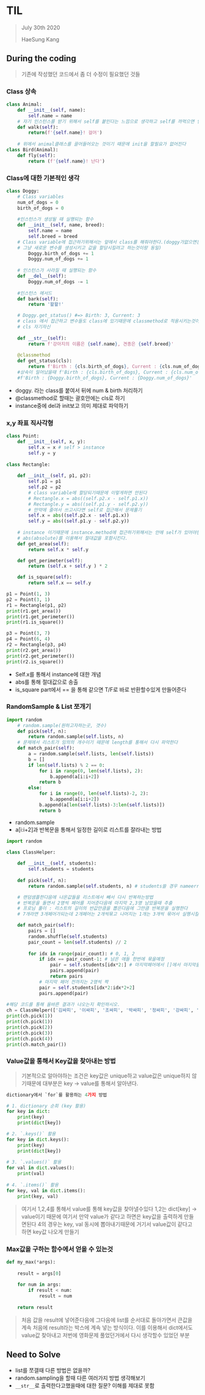 # TIL

> July 30th 2020
>
> HaeSung Kang



## During the coding

> 기존에 작성했던 코드에서 좀 더 수정이 필요했던 것들



### Class 상속

```python
class Animal:
    def __init__(self, name):
        self.name = name       
    # 자기 인스턴스를 받기 위해서 self를 붙인다는 느낌으로 생각하고 self를 까먹으면 안된다 
    def walk(self):
        return(f'{self.name}! 걸어')
    
    # 위에서 animal클래스를 끌어들어오는 것이기 때문에 init을 할필요가 없어진다
class Bird(Animal):
    def fly(self):
        return (f'{self.name}! 난다')
```




### Class에 대한 기본적인 생각

```python
class Doggy:
    # Class variables
    num_of_dogs = 0
    birth_of_dogs = 0
    
    #인스턴스가 생성될 때 실행되는 함수
    def __init__(self, name, breed):
        self.name = name
        self.breed = breed
    # Class variable에 접근하기위해서는 앞에서 class를 해줘야한다.(doggy가없으면은 
    # 그냥 새로운 변수를 생성시키고 값을 할당시킬려고 하는것이랑 동일)
        Doggy.birth_of_dogs += 1
        Doggy.num_of_dogs += 1
     
    # 인스턴스가 사라질 때 실행되는 함수
    def __del__(self):
        Doggy.num_of_dogs -= 1
        
    #인스턴스 메서드
    def bark(self):
        return '왈왈!'

    # Doggy.get_status() #=> Birth: 3, Current: 3
    # class 에서 접근하고 변수들도 class에 있기때문에 classmethod로 적용시키는것이 좋다.
    # cls 자기자신
   
    def __str__(self):
        return f'강아지의 이름은 {self.name}, 견종은 {self.breed}'
    
    @classmethod
    def get_status(cls):
        return f'Birth : {cls.birth_of_dogs}, Current : {cls.num_of_dogs}'
    #상속이 일어났을때 f'Birth : {cls.birth_of_dogs}, Current : {cls.num_of_dogs}'가 더 좋다
    #f'Birth : {Doggy.birth_of_dogs}, Current : {Doggy.num_of_dogs}'
```

- doggy. 라는 class를 붙여서 뒤에 num & birth 처리하기
- @classmethod로 할때는 괄호안에는 cls로 하기
- instance중에 del과 init보고 의미 제대로 파악하기



### x,y 좌표 직사각형

```python
class Point:
    def __init__(self, x, y):
        self.x = x # self > instance
        self.y = y 
    
class Rectangle:
    
    def __init__(self, p1, p2):
        self.p1 = p1
        self.p2 = p2
        # class variable에 할당되기때문에 이렇게하면 안된다
        # Rectangle.x = abs((self.p2.x - self.p1.x))
        # Rectangle.y = abs((self.p1.y - self.p2.y))
        # 만약에 줄여서 쓰고시다면 self로 접근해서 문제풀기
        self.x = abs((self.p2.x - self.p1.x))
        self.y = abs((self.p1.y - self.p2.y))
        
	# instance 이기때문에 instance.method에 접근하기위해서는 안에 self가 있어야한다
    # abs(absolute)를 이용해서 절대값을 포함시킨다.
    def get_area(self):
        return self.x * self.y        

    def get_perimeter(self):
        return (self.x + self.y ) * 2

    def is_square(self):
        return self.x == self.y 

p1 = Point(1, 3)
p2 = Point(3, 1)
r1 = Rectangle(p1, p2)
print(r1.get_area())
print(r1.get_perimeter())
print(r1.is_square())

p3 = Point(3, 7)
p4 = Point(6, 4)
r2 = Rectangle(p3, p4)
print(r2.get_area())
print(r2.get_perimeter())
print(r2.is_square())
```

- Self.x를 통해서 instance에 대한 개념
- abs를 통해 절대값으로 송출
- is_square part에서 == 을 통해 같으면 T/F로 바로 반환할수있게 만들어준다



### RandomSample & List 쪼개기

```python
import random 
    # random.sample(원하고자하는곳, 갯수)    
    def pick(self, n):
        return random.sample(self.lists, n)
	# 문제에서 리스트가 임의의 개수이기 때문에 length를 통해서 다시 파악한다
    def match_pair(self):
        a = random.sample(self.lists, len(self.lists))
        b = []
        if len(self.lists) % 2 == 0:
            for i in range(0, len(self.lists), 2):
                b.append(a[i:i+2])
            return b        
        else:
            for i in range(0, len(self.lists)-2, 2):
                b.append(a[i:i+2])
            b.append(a[len(self.lists)-3:len(self.lists)]) 
            return b
```

- random.sample
- a[i:i+2]과 반복문을 통해서 일정한 길이로 리스트를 잘라내는 방법

```python
import random 

class ClassHelper:
    
    def __init__(self, students):
        self.students = students
        
    def pick(self, n):
        return random.sample(self.students, n) # students쓸 경우 nameerror 발생

    # 랜덤샘플한다음에 나온값들을 리스트에서 빼서 다시 반복하는방법
    # 반복문을 돌면서 2명씩 페어를 지어준다음에 마지막 2,3명 남았을때 추출
    # 프로님 풀이 : 리스트의 길이의 반값만큼을 뽑은다음에 그만큼 반복문을 실행한다
    # 7개라면 3개페어가되는데 2개페어는 2개씩묶고 나머지는 1개는 3개씩 묶어서 실행시킬예정

    def match_pair(self):
        pairs = []
        random.shuffle(self.students)
        pair_count = len(self.students) // 2
        
        for idx in range(pair_count): # 0, 1, 2
            if idx == pair_count-1: # 남은 애들 한번에 묶을예정
                pair = self.students[idx*2:] # 마지막페어에서 []에서 마지막을 냅두는 이유(짝홀이든 마지막까지 추출)
                pairs.append(pair)
                return pairs
            # 마지막 페어 전까지는 2명씩 짝
            pair = self.students[idx*2:idx*2+2]
            pairs.append(pair)
        
#해당 코드를 통해 올바른 결과가 나오는지 확인하시오.
ch = ClassHelper(['김싸피', '이싸피', '조싸피', '박싸피', '정싸피', '강싸피', '나싸피'])
print(ch.pick(1))
print(ch.pick(1))
print(ch.pick(2))
print(ch.pick(3))
print(ch.pick(4))
print(ch.match_pair())
```



### Value값을 통해서 Key값을 찾아내는 방법

> 기본적으로 알아야하는 조건은 key값은 unique하고 value값은 unique하지 않기때문에 대부분은 key -> value를 통해서 알아낸다. 

```python
dictionary에서 `for`를 활용하는 4가지 방법

# 1. dictionary 순회 (key 활용)
for key in dict:
    print(key)
    print(dict[key])

# 2. `.keys()` 활용
for key in dict.keys():
    print(key)
    print(dict[key])
        
# 3. `.values()` 활용    
for val in dict.values():
    print(val)
   
# 4. `.items()` 활용
for key, val in dict.items():
    print(key, val)
```

>여기서 1,2,4를 통해서 value를 통해 key값을 찾아낼수있다
>1,2는 dict[key] -> value이기 때문에 여기서 만약 value가 같다고 하면은 key값을 출력하게 만들면된다
>4의 경우는 key, val 동시에 뽑아내기때문에 거기서 value값이 같다고 하면 key값 나오게 만들기



### Max값을 구하는 함수에서 얻을 수 있는것

```python
def my_max(*args):
    
    result = args[0]
    
    for num in args:
        if result < num:
            result = num
            
    return result    
```

> 처음 값을 result에 넣어준다음에 그다음에 list를 순서대로 돌아가면서 큰값을 계속 처음에 result라는 박스에 계속 넣는 방식이다. 이를 이용해서 dict에서도 value값 찾아내고 저번에 영화문제 풀었던거에서 다시 생각할수 있었던 부분






## Need to Solve

- list를 쪼갤때 다른 방법은 없을까?
- random.sampling을 할때 다른 여러가지 방법 생각해보기
- `__str__`로 출력한다고했을때에 대한 질문? 이해를 제대로 못함